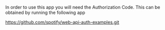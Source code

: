 In order to use this app you will need the Authorization Code.
This can be obtained by running the following app

https://github.com/spotify/web-api-auth-examples.git


